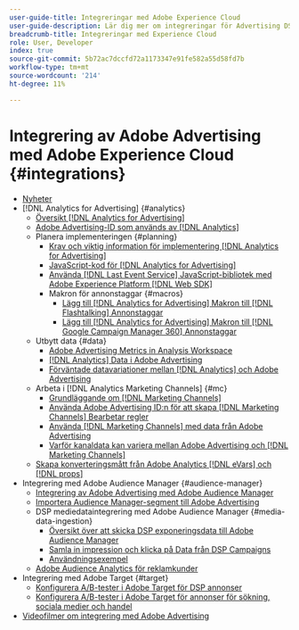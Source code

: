 ```yaml
---
user-guide-title: Integreringar med Adobe Experience Cloud
user-guide-description: Lär dig mer om integreringar för Advertising DSP och Advertising Search med andra produkter och tjänster från Adobe Experience Cloud.
breadcrumb-title: Integreringar med Experience Cloud
role: User, Developer
index: true
source-git-commit: 5b72ac7dccfd72a1173347e91fe582a55d58fd7b
workflow-type: tm+mt
source-wordcount: '214'
ht-degree: 11%

---
```



# Integrering av Adobe Advertising med Adobe Experience Cloud {#integrations}

<!--  ADD LATER: and Adobe Experience Platform -->

+ [Nyheter](/help/integrations/home.md)
+ [!DNL Analytics for Advertising] {#analytics}
   + [Översikt [!DNL Analytics for Advertising]](/help/integrations/analytics/overview.md)
   + [Adobe Advertising-ID som används av [!DNL Analytics]](/help/integrations/analytics/ids.md)
   + Planera implementeringen {#planning}
      + [Krav och viktig information för implementering [!DNL Analytics for Advertising]](/help/integrations/analytics/prerequisites.md)
      + [JavaScript-kod för [!DNL Analytics for Advertising]](/help/integrations/analytics/javascript.md)
      + [Använda [!DNL Last Event Service] JavaScript-bibliotek med Adobe Experience Platform [!DNL Web SDK]](/help/integrations/analytics/web-sdk.md)
      + Makron för annonstaggar {#macros}
         + [Lägg till [!DNL Analytics for Advertising] Makron till [!DNL Flashtalking] Annonstaggar](/help/integrations/analytics/macros-flashtalking.md)
         + [Lägg till [!DNL Analytics for Advertising] Makron till [!DNL Google Campaign Manager 360] Annonstaggar](/help/integrations/analytics/macros-google-campaign-manager.md)
   + Utbytt data {#data}
      + [Adobe Advertising Metrics in Analysis Workspace](/help/integrations/analytics/advertising-metrics-in-analytics.md)
      + [[!DNL Analytics] Data i Adobe Advertising](/help/integrations/analytics/analytics-data-in-advertising.md)
      + [Förväntade datavariationer mellan [!DNL Analytics] och Adobe Advertising](/help/integrations/analytics/data-variances.md)
   + Arbeta i [!DNL Analytics Marketing Channels] {#mc}
      + [Grundläggande om [!DNL Marketing Channels]](/help/integrations/analytics/marketing-channels/mc-overview.md)
      + [Använda Adobe Advertising ID:n för att skapa [!DNL Marketing Channels] Bearbetar regler](/help/integrations/analytics/marketing-channels/mc-ids.md)
      + [Använda [!DNL Marketing Channels] med data från Adobe Advertising](/help/integrations/analytics/marketing-channels/mc-ac-data.md)
      + [Varför kanaldata kan variera mellan Adobe Advertising och [!DNL Marketing Channels]](/help/integrations/analytics/marketing-channels/mc-data-variances.md)
   + [Skapa konverteringsmått från Adobe Analytics [!DNL eVars] och [!DNL props]](/help/integrations/analytics/conversion-metrics-from-evars.md)
+ Integrering med Adobe Audience Manager {#audience-manager}
   + [Integrering av Adobe Advertising med Adobe Audience Manager](/help/integrations/audience-manager/overview.md)
   + [Importera Audience Manager-segment till Adobe Advertising](/help/integrations/audience-manager/import-audiences.md)
   + DSP mediedataintegrering med Adobe Audience Manager {#media-data-ingestion}
      + [Översikt över att skicka DSP exponeringsdata till Adobe Audience Manager](/help/integrations/audience-manager/media-data-integration/overview.md)
      + [Samla in impression och klicka på Data från DSP Campaigns](/help/integrations/audience-manager/media-data-integration/collect.md)
      + [Användningsexempel](/help/integrations/audience-manager/media-data-integration/use-cases.md)
   + [Adobe Audience Analytics för reklamkunder](/help/integrations/audience-manager/audience-analytics.md)
+ Integrering med Adobe Target {#target}
   + [Konfigurera A/B-tester i Adobe Target för DSP annonser](/help/integrations/target/ab-tests-dsp.md)
   + [Konfigurera A/B-tester i Adobe Target för annonser för sökning, sociala medier och handel](/help/integrations/target/ab-tests-search.md)
+ [Videofilmer om integrering med Adobe Advertising](https://experienceleague.adobe.com/docs/advertising-learn/tutorials/overview.html)<!-- rename if the tutorials TOC structure changes -->
